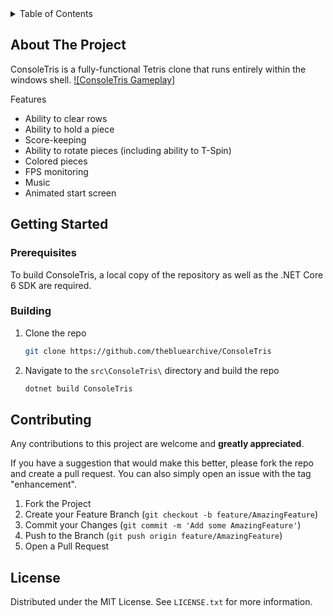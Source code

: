<!-- TABLE OF CONTENTS -->
<details>
  <summary>Table of Contents</summary>
  <ol>
    <li>
      <a href="#about-the-project">About The Project</a>
    </li>
    <li>
      <a href="#getting-started">Getting Started</a>
      <ul>
        <li><a href="#prerequisites">Prerequisites</a></li>
        <li><a href="#building">Building</a></li>
      </ul>
    </li>
    <li><a href="#contributing">Contributing</a></li>
    <li><a href="#license">License</a></li>
  </ol>
</details>


<!-- ABOUT THE PROJECT -->
## About The Project

ConsoleTris is a fully-functional Tetris clone that runs entirely within the windows shell.
[![ConsoleTris Gameplay]](media/consoletris_gameplay.gif)

Features
 - Ability to clear rows
 - Ability to hold a piece
 - Score-keeping
 - Ability to rotate pieces (including ability to T-Spin)
 - Colored pieces
 - FPS monitoring
 - Music
 - Animated start screen

<!-- GETTING STARTED -->
## Getting Started

### Prerequisites

To build ConsoleTris, a local copy of the repository as well as the .NET Core 6 SDK are required.

### Building

1. Clone the repo
   ```sh
   git clone https://github.com/thebluearchive/ConsoleTris
   ```
2. Navigate to the `src\ConsoleTris\` directory and build the repo
   ```sh
   dotnet build ConsoleTris
   ```

<!-- CONTRIBUTING -->
## Contributing

Any contributions to this project are welcome and **greatly appreciated**.

If you have a suggestion that would make this better, please fork the repo and create a pull request. You can also simply open an issue with the tag "enhancement".

1. Fork the Project
2. Create your Feature Branch (`git checkout -b feature/AmazingFeature`)
3. Commit your Changes (`git commit -m 'Add some AmazingFeature'`)
4. Push to the Branch (`git push origin feature/AmazingFeature`)
5. Open a Pull Request

<!-- LICENSE -->
## License

Distributed under the MIT License. See `LICENSE.txt` for more information.
